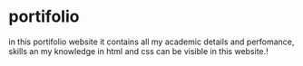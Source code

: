 # portifolio
in this portifolio website it contains all my academic details and perfomance, skills an my knowledge in html and css can be visible in this website.!
